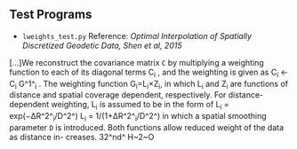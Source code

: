 ## Test Programs

* `lweights_test.py`
Reference: _Optimal Interpolation of Spatially Discretized Geodetic Data, Shen et al, 2015_

[...]We reconstruct the covariance matrix `C` by multiplying a
weighting function to each of its diagonal terms C<sub>i</sub> , and the
weighting is given as C<sub>i</sub> <- C<sub>i</sub> G^1^<sub>i</sub> . The weighting function
G<sub>i</sub>=L<sub>i</sub>×Z<sub>i</sub>, in which L<sub>i</sub> and Z<sub>i</sub> are functions of distance
and spatial coverage dependent, respectively. For distance-
dependent weighting, L<sub>i</sub> is assumed to be in the form of
L<sub>i</sub> = exp(−ΔR^2^<sub>i</sub>/D^2^) 
L<sub>i</sub> = 1/(1+ΔR^2^<sub>i</sub>/D^2^)
in which a spatial smoothing parameter `D` is introduced. Both
functions allow reduced weight of the data as distance in-
creases.
32^nd^
H~2~O
